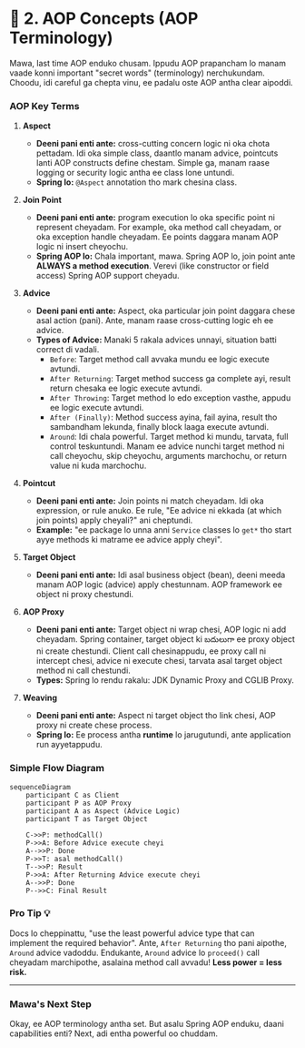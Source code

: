# 📜 2. AOP Concepts (AOP Terminology)

Mawa, last time AOP enduko chusam. Ippudu AOP prapancham lo manam vaade konni important "secret words" (terminology) nerchukundam. Choodu, idi careful ga chepta vinu, ee padalu oste AOP antha clear aipoddi.

### AOP Key Terms

1.  **Aspect**
    *   **Deeni pani enti ante:** cross-cutting concern logic ni oka chota pettadam. Idi oka simple class, daantlo manam advice, pointcuts lanti AOP constructs define chestam. Simple ga, manam raase logging or security logic antha ee class lone untundi.
    *   **Spring lo:** `@Aspect` annotation tho mark chesina class.

2.  **Join Point**
    *   **Deeni pani enti ante:** program execution lo oka specific point ni represent cheyadam. For example, oka method call cheyadam, or oka exception handle cheyadam. Ee points daggara manam AOP logic ni insert cheyochu.
    *   **Spring AOP lo:** Chala important, mawa. Spring AOP lo, join point ante **ALWAYS a method execution**. Verevi (like constructor or field access) Spring AOP support cheyadu.

3.  **Advice**
    *   **Deeni pani enti ante:** Aspect, oka particular join point daggara chese asal action (pani). Ante, manam raase cross-cutting logic eh ee advice.
    *   **Types of Advice:** Manaki 5 rakala advices unnayi, situation batti correct di vadali.
        *   `Before`: Target method call avvaka mundu ee logic execute avtundi.
        *   `After Returning`: Target method success ga complete ayi, result return chesaka ee logic execute avtundi.
        *   `After Throwing`: Target method lo edo exception vasthe, appudu ee logic execute avtundi.
        *   `After (Finally)`: Method success ayina, fail ayina, result tho sambandham lekunda, finally block laaga execute avtundi.
        *   `Around`: Idi chala powerful. Target method ki mundu, tarvata, full control teskuntundi. Manam ee advice nunchi target method ni call cheyochu, skip cheyochu, arguments marchochu, or return value ni kuda marchochu.

4.  **Pointcut**
    *   **Deeni pani enti ante:** Join points ni match cheyadam. Idi oka expression, or rule anuko. Ee rule, "Ee advice ni ekkada (at which join points) apply cheyali?" ani cheptundi.
    *   **Example:** "ee package lo unna anni `Service` classes lo `get*` tho start ayye methods ki matrame ee advice apply cheyi".

5.  **Target Object**
    *   **Deeni pani enti ante:** Idi asal business object (bean), deeni meeda manam AOP logic (advice) apply chestunnam. AOP framework ee object ni proxy chestundi.

6.  **AOP Proxy**
    *   **Deeni pani enti ante:** Target object ni wrap chesi, AOP logic ni add cheyadam. Spring container, target object ki బదులుగా ee proxy object ni create chestundi. Client call chesinappudu, ee proxy call ni intercept chesi, advice ni execute chesi, tarvata asal target object method ni call chestundi.
    *   **Types:** Spring lo rendu rakalu: JDK Dynamic Proxy and CGLIB Proxy.

7.  **Weaving**
    *   **Deeni pani enti ante:** Aspect ni target object tho link chesi, AOP proxy ni create chese process.
    *   **Spring lo:** Ee process antha **runtime** lo jarugutundi, ante application run ayyetappudu.

### Simple Flow Diagram

```mermaid
sequenceDiagram
    participant C as Client
    participant P as AOP Proxy
    participant A as Aspect (Advice Logic)
    participant T as Target Object

    C->>P: methodCall()
    P->>A: Before Advice execute cheyi
    A-->>P: Done
    P->>T: asal methodCall()
    T-->>P: Result
    P->>A: After Returning Advice execute cheyi
    A-->>P: Done
    P-->>C: Final Result
```

### Pro Tip 💡
Docs lo cheppinattu, "use the least powerful advice type that can implement the required behavior". Ante, `After Returning` tho pani aipothe, `Around` advice vadoddu. Endukante, `Around` advice lo `proceed()` call cheyadam marchipothe, asalaina method call avvadu! **Less power = less risk.**

---
### Mawa's Next Step
Okay, ee AOP terminology antha set. But asalu Spring AOP enduku, daani capabilities enti? Next, adi entha powerful oo chuddam.
